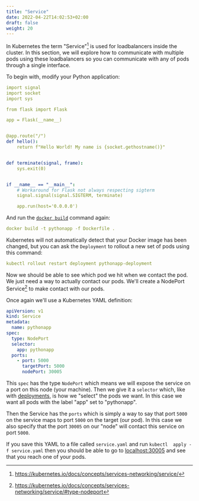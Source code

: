 ```yaml
---
title: "Service"
date: 2022-04-22T14:02:53+02:00
draft: false
weight: 20
---
```


In Kubernetes the term "Service"[^1] is used for loadbalancers inside the cluster.
In this section, we will explore how to communicate with multiple pods using
these loadbalancers so you can communicate with any of pods through a single
interface.

To begin with, modify your Python application:

```yaml
import signal
import socket
import sys

from flask import Flask

app = Flask(__name__)


@app.route("/")
def hello():
    return f"Hello World! My name is {socket.gethostname()}"


def terminate(signal, frame):
    sys.exit(0)


if __name__ == "__main__":
    # Workaround for Flask not always respecting sigterm
    signal.signal(signal.SIGTERM, terminate)

    app.run(host='0.0.0.0')
```

And run the [`docker build`](../containers) command again:

```yaml
docker build -t pythonapp -f Dockerfile .
```

Kubernetes will not automatically detect that your Docker image has been
changed, but you can ask the `Deployment` to rollout a new set of pods
using this command: 
```yaml
kubectl rollout restart deployment pythonapp-deployment
```

Now we should be able to see which pod we hit when we contact the pod. 
We just need a way to actually contact our pods. We'll create a
NodePort Service[^2] to make contact with our pods.

Once again we'll use a Kubernetes YAML definition:

```yaml
apiVersion: v1
kind: Service
metadata:
  name: pythonapp
spec:
  type: NodePort
  selector:
    app: pythonapp
  ports:
    - port: 5000
      targetPort: 5000
      nodePort: 30005
```

This `spec` has the type `NodePort` which means we will expose the service
on a port on this node (your machine). Then we give it a `selector` which,
like with [deployments](../deployment), is how we "select" the pods we
want. In this case we want all pods with the label "app" set to "pythonapp".

Then the Service has the `ports` which is simply a way to say that port
`5000` on the service maps to port `5000` on the target (our pod). In 
this case we also specify that the port `30005` on our "node" will contact
this service on port `5000`.

If you save this YAML to a file called `service.yaml` and run `kubectl 
apply -f service.yaml` then you should be able to go to 
[localhost:30005](http://localhost:30005) and see that you reach one 
of your pods.

[^1]: https://kubernetes.io/docs/concepts/services-networking/service/
[^2]: https://kubernetes.io/docs/concepts/services-networking/service/#type-nodeport